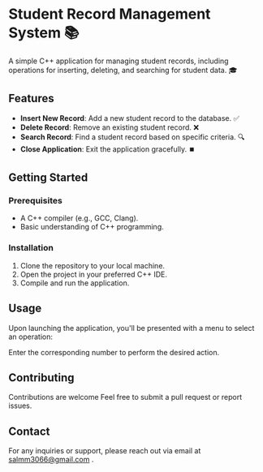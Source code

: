 # Student Record Management System 📚

A simple C++ application for managing student records, including operations for inserting, deleting, and searching for student data. 🎓

## Features

- **Insert New Record**: Add a new student record to the database. ✅
- **Delete Record**: Remove an existing student record. ❌
- **Search Record**: Find a student record based on specific criteria. 🔍
- **Close Application**: Exit the application gracefully. ⏹️

## Getting Started

### Prerequisites
- A C++ compiler (e.g., GCC, Clang).
- Basic understanding of C++ programming.

### Installation
1. Clone the repository to your local machine.
2. Open the project in your preferred C++ IDE.
3. Compile and run the application.

## Usage
Upon launching the application, you'll be presented with a menu to select an operation:

Enter the corresponding number to perform the desired action.

## Contributing
Contributions are welcome Feel free to submit a pull request or report issues.

## Contact
For any inquiries or support, please reach out via email at salmm3066@gmail.com .


